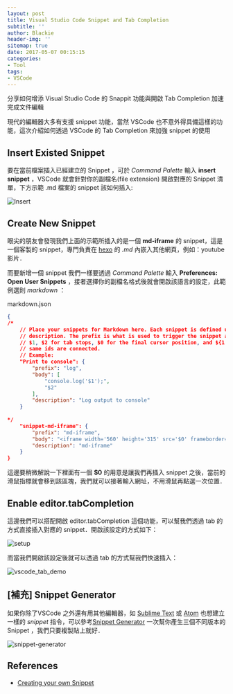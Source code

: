 ```yaml
---
layout: post
title: Visual Studio Code Snippet and Tab Completion
subtitle: ''
author: Blackie
header-img: ''
sitemap: true
date: 2017-05-07 00:15:15
categories:
- Tool
tags:
- VSCode
---
```


分享如何增添 Visual Studio Code 的 Snappit 功能與開啟 Tab Completion 加速完成文件編輯

<!-- More -->

現代的編輯器大多有支援 snippet 功能，當然 VSCode 也不意外得具備這樣的功能，這次介紹如何透過 VSCode 的 Tab Completion 來加強 snippet 的使用

## Insert Existed Snippet ##

要在當前檔案插入已經建立的 Snippet ，可於 *Command Palette* 輸入 **insert snippet** ，VSCode 就會針對你的副檔名(file extension) 開啟對應的 Snippet 清單，下方示範 .md 檔案的 snippet 該如何插入:

![Insert](Insert.gif)

## Create New Snippet ##

眼尖的朋友會發現我們上面的示範所插入的是一個 **md-iframe** 的 snippet，這是一個客製的 snippet，專門負責在 [hexo](https://hexo.io/zh-tw/) 的 *.md* 內嵌入其他網頁，例如：youtube 影片．

而要新增一個 snippet 我們一樣要透過 *Command Palette* 輸入 **Preferences: Open User Snippets** ，接者選擇你的副檔名格式後就會開啟該語言的設定，此範例選則 *markdown* ：

markdown.json
```json
{
/*
	// Place your snippets for Markdown here. Each snippet is defined under a snippet name and has a prefix, body and 
	// description. The prefix is what is used to trigger the snippet and the body will be expanded and inserted. Possible variables are:
	// $1, $2 for tab stops, $0 for the final cursor position, and ${1:label}, ${2:another} for placeholders. Placeholders with the 
	// same ids are connected.
	// Example:
	"Print to console": {
		"prefix": "log",
		"body": [
			"console.log('$1');",
			"$2"
		],
		"description": "Log output to console"
	}
	
*/
	"snippet-md-iframe": {
		"prefix": "md-iframe",
		"body": "<iframe width='560' height='315' src='$0' frameborder='0' allowfullscreen></iframe>",
		"description": "md-iframe"
	}
}
```

這邊要稍微解說一下裡面有一個 **$0** 的用意是讓我們再插入 snippet 之後，當前的滑鼠指標就會移到該區塊，我們就可以接著輸入網址，不用滑鼠再點選一次位置．

## Enable editor.tabCompletion ##

這邊我們可以搭配開啟 editor.tabCompletion 這個功能，可以幫我們透過 tab 的方式直接插入對應的 snippet．開啟該設定的方式如下：

![setup](setup.png)

而當我們開啟該設定後就可以透過 tab 的方式幫我們快速插入：

![vscode_tab_demo](vscode_tab_demo.gif)

## [補充] Snippet Generator ##

如果你除了VSCode 之外還有用其他編輯器，如 [Sublime Text](https://www.sublimetext.com/) 或 [Atom](https://atom.io/) 也想建立一樣的 *snippet* 指令，可以參考[Snippet Generator](https://Snippet.now.sh/) 一次幫你產生三個不同版本的 Snippet ，我們只要複製貼上就好．

![snippet-generator](snippet-generator.png)

## References ##

- [Creating your own Snippet](https://code.visualstudio.com/docs/editor/userdefinedSnippet)